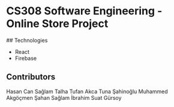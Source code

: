 # CS308 Software Engineering - Online Store Project

## Technologies
- React
- Firebase

## Contributors
Hasan Can Sağlam
Talha Tufan Akca
Tuna Şahinoğlu
Muhammed Akgöçmen
Şahan Sağlam
İbrahim Suat Gürsoy